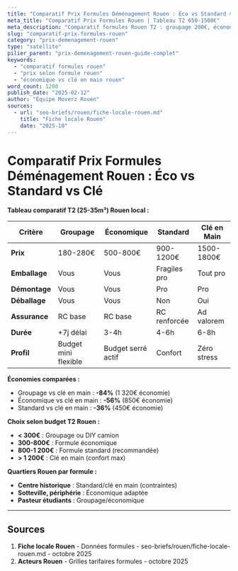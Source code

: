 ```yaml
---
title: "Comparatif Prix Formules Déménagement Rouen : Éco vs Standard vs Clé"
meta_title: "Comparatif Prix Formules Rouen | Tableau T2 650-1500€"
meta_description: "Comparatif formules Rouen T2 : groupage 200€, économique 650€, standard 950€, clé en main 1500€. Services inclus, durée, profils. Tableau complet."
slug: "comparatif-prix-formules-rouen"
category: "prix-demenagement-rouen"
type: "satellite"
pilier_parent: "prix-demenagement-rouen-guide-complet"
keywords:
  - "comparatif formules rouen"
  - "prix selon formule rouen"
  - "économique vs clé en main rouen"
word_count: 1200
publish_date: "2025-02-12"
author: "Équipe Moverz Rouen"
sources:
  - url: "seo-briefs/rouen/fiche-locale-rouen.md"
    title: "Fiche locale Rouen"
    date: "2025-10"
---
```


# Comparatif Prix Formules Déménagement Rouen : Éco vs Standard vs Clé

**Tableau comparatif T2 (25-35m³) Rouen local :**

| Critère | Groupage | Économique | Standard | Clé en Main |
|---------|----------|------------|----------|-------------|
| **Prix** | 180-280€ | 500-800€ | 900-1200€ | 1500-1800€ |
| **Emballage** | Vous | Vous | Fragiles pro | Tout pro |
| **Démontage** | Vous | Vous | Pro | Pro |
| **Déballage** | Vous | Vous | Non | Oui |
| **Assurance** | RC base | RC base | RC renforcée | Ad valorem |
| **Durée** | +7j délai | 3-4h | 4-6h | 6-8h |
| **Profil** | Budget mini flexible | Budget serré actif | Confort | Zéro stress |

**Économies comparées :**
- Groupage vs clé en main : **-84%** (1 320€ économie)
- Économique vs clé en main : **-56%** (850€ économie)
- Standard vs clé en main : **-36%** (450€ économie)

**Choix selon budget T2 Rouen :**
- **< 300€** : Groupage ou DIY camion
- **300-800€** : Formule économique
- **800-1 200€** : Formule standard (recommandée)
- **> 1 200€** : Clé en main (confort max)

**Quartiers Rouen par formule :**
- **Centre historique** : Standard/clé en main (contraintes)
- **Sotteville, périphérie** : Économique adaptée
- **Pasteur étudiants** : Groupage/économique

---

## Sources

1. **Fiche locale Rouen** - Données formules - seo-briefs/rouen/fiche-locale-rouen.md - octobre 2025
2. **Acteurs Rouen** - Grilles tarifaires formules - octobre 2025

